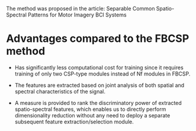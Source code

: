 The method was proposed in the article: Separable Common Spatio-Spectral Patterns for Motor Imagery BCI Systems

# Advantages compared to the FBCSP method
- Has significantly less computational cost for training since it requires
training of only two CSP-type modules instead of Nf modules in FBCSP.

- The features are extracted based on joint
analysis of both spatial and spectral characteristics of the signal.

- A measure is provided to rank the discriminatory power of 
extracted spatio-spectral features, which enables us to directly 
perform dimensionality reduction without any need to deploy 
a separate subsequent feature extraction/selection module.